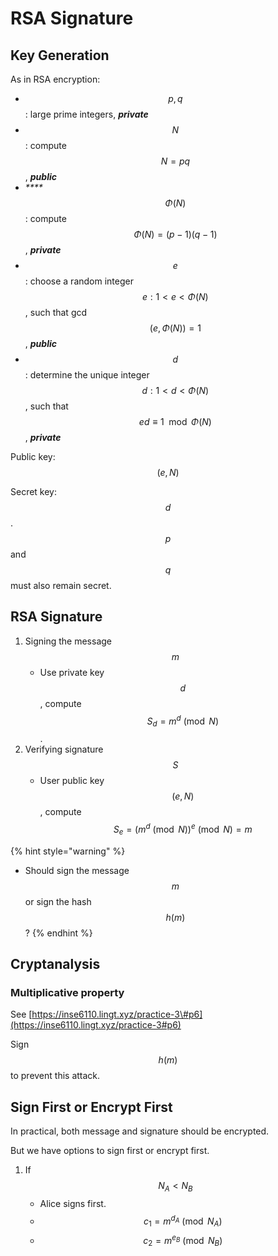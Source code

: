# RSA Signature

## Key Generation

As in RSA encryption:

* $$p,q$$: large prime integers, _**private**_
* $$N$$: compute$$N=pq$$, _**public**_
* _\*\*\*\*_$$\Phi(N)$$: compute $$\Phi(N)=(p-1)(q-1)$$, _**private**_
* $$e$$: choose a random integer $$e: 1< e < \Phi(N) $$, such that gcd$$(e,\Phi(N))=1$$, _**public**_
* $$d$$: determine the unique integer $$d:1< d <\Phi(N)$$, such that $$ed\equiv1\mod{\Phi(N)}$$, _**private**_

Public key: $$(e, N)$$ 

Secret key: $$d$$. $$p$$ and $$q$$ must also remain secret.

## RSA Signature

1. Signing the message $$m$$
   * Use private key $$d$$, compute $$S_d=m^d\pmod N$$.
2. Verifying signature$$S$$
   * User public key $$(e,N)$$, compute $$S_e=\big(m^d\pmod N\big)^e\pmod N=m$$

{% hint style="warning" %}
* Should sign the message $$m$$ or sign the hash $$h(m)$$?
{% endhint %}

## Cryptanalysis

### Multiplicative property

See [https://inse6110.lingt.xyz/practice-3\#p6](https://inse6110.lingt.xyz/practice-3#p6)

Sign $$h(m)$$to prevent this attack.

## Sign First or Encrypt First

In practical, both message and signature should be encrypted.

But we have options to sign first or encrypt first.

1. If$$N_A<N_B$$
   * Alice signs first.
   * $$c_1=m^{d_A}\pmod {N_A}$$
   * $$c_2=m^{e_B}\pmod {N_B}$$

